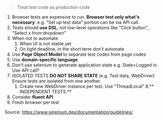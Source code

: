 > Treat test code as production code

1. Browser tests are expensive to run. **Browser test only what's necessary**. e.g. "Set up test data" portion can be via API call.
2. Tests should **use DSL**, not low-level operations like "Click button", "Select x from dropdown"
3. When not to automate
	1. When UI is not stable yet
	2. On tight deadline, in the short term don't automate
4. Use **Page Object Model** to separate test codes from page codes
5. Use **domain-specific language**
6. Don't use selenium to generate application state e.g. State=Logged in. Use API call?
7. ISOLATED TESTS **DO NOT SHARE STATE** (e.g. Test data, WebDriver) Ensure tests are isolated from one another. 
	1. Create new WebDriver instance per test. Use "ThreadLocal"
8.** INDEPENDENT TESTS.**
9. Consider **fluent API**
10. Fresh browser per test

Source: https://www.selenium.dev/documentation/guidelines/